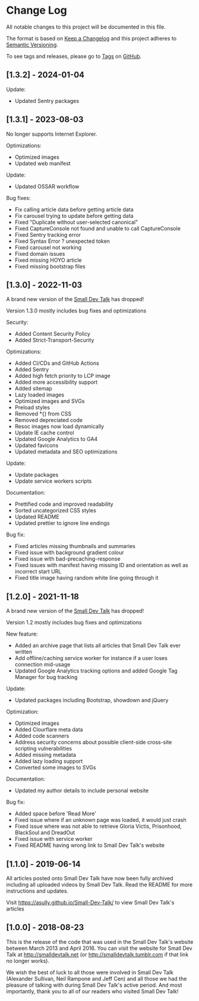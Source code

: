 # Change Log

All notable changes to this project will be documented in this file.

The format is based on [Keep a Changelog](http://keepachangelog.com/) and this project adheres to [Semantic Versioning](http://semver.org/).

To see tags and releases, please go to [Tags](https://github.com/AlexJSully/Small-Dev-Talk/tags) on [GitHub](https://github.com/AlexJSully/Small-Dev-Talk).

## [1.3.2] - 2024-01-04

Update:

-   Updated Sentry packages

## [1.3.1] - 2023-08-03

No longer supports Internet Explorer.

Optimizations:

-   Optimized images
-   Updated web manifest

Update:

-   Updated OSSAR workflow

Bug fixes:

-   Fix calling article data before getting article data
-   Fix carousel trying to update before getting data
-   Fixed "Duplicate without user-selected canonical"
-   Fixed CaptureConsole not found and unable to call CaptureConsole
-   Fixed Sentry tracking error
-   Fixed Syntax Error ? unexpected token
-   Fixed carousel not working
-   Fixed domain issues
-   Fixed missing HOYO article
-   Fixed missing bootstrap files

## [1.3.0] - 2022-11-03

A brand new version of the [Small Dev Talk](https://smalldevtalk.net/) has dropped!

Version 1.3.0 mostly includes bug fixes and optimizations

Security:

-   Added Content Security Policy
-   Added Strict-Transport-Security

Optimizations:

-   Added CI/CDs and GitHub Actions
-   Added Sentry
-   Added high fetch priority to LCP image
-   Added more accessibility support
-   Added sitemap
-   Lazy loaded images
-   Optimized images and SVGs
-   Preload styles
-   Removed \*{} from CSS
-   Removed depreciated code
-   Resoc images now load dynamically
-   Update IE cache control
-   Updated Google Analytics to GA4
-   Updated favicons
-   Updated metadata and SEO optimizations

Update:

-   Update packages
-   Update service workers scripts

Documentation:

-   Prettified code and improved readability
-   Sorted uncategorized CSS styles
-   Updated README
-   Updated prettier to ignore line endings

Bug fix:

-   Fixed articles missing thumbnails and summaries
-   Fixed issue with background gradient colour
-   Fixed issue with bad-precaching-response
-   Fixed issues with manifest having missing ID and orientation as well as incorrect start URL
-   Fixed title image having random white line going through it

## [1.2.0] - 2021-11-18

A brand new version of the [Small Dev Talk](https://smalldevtalk.net/) has dropped!

Version 1.2 mostly includes bug fixes and optimizations

New feature:

-   Added an archive page that lists all articles that Small Dev Talk ever written
-   Add offline/caching service worker for instance if a user loses connection mid-usage
-   Updated Google Analytics tracking options and added Google Tag Manager for bug tracking

Update:

-   Updated packages including Bootstrap, showdown and jQuery

Optimization:

-   Optimized images
-   Added Clourflare meta data
-   Added code scanners
-   Address security concerns about possible client-side cross-site scripting vulnerabilities
-   Added missing metadata
-   Added lazy loading support
-   Converted some images to SVGs

Documentation:

-   Updated my author details to include personal website

Bug fix:

-   Added space before 'Read More'
-   Fixed issue where if an unknown page was loaded, it would just crash
-   Fixed issue where was not able to retrieve Gloria Victis, Prisonhood, BlackSoul and DreadOut
-   Fixed issue with service worker
-   Fixed README having wrong link to Small Dev Talk's website

## [1.1.0] - 2019-06-14

All articles posted onto Small Dev Talk have now been fully archived including all uploaded videos by Small Dev Talk. Read the README for more instructions and updates.

Visit https://asully.github.io/Small-Dev-Talk/ to view Small Dev Talk's articles

## [1.0.0] - 2018-08-23

This is the release of the code that was used in the Small Dev Talk's website between March 2013 and April 2016. You can visit the website for Small Dev Talk at http://smalldevtalk.net (or http://smalldevtalk.tumblr.com if that link no longer works).

We wish the best of luck to all those were involved in Small Dev Talk (Alexander Sullivan, Neil Rampone and Jeff Cen) and all those we had the pleasure of talking with during Small Dev Talk's active period. And most importantly, thank you to all of our readers who visited Small Dev Talk!
